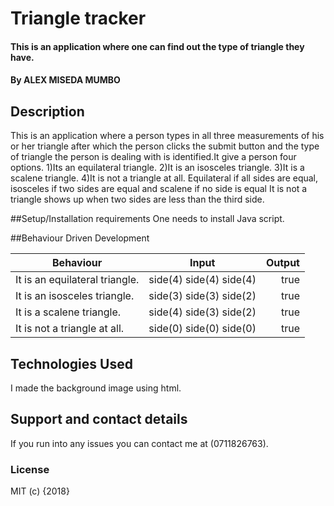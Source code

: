 # Triangle tracker


#### This is an application where one can find out the type of triangle they have.


#### By ALEX MISEDA MUMBO

## Description
This is an application where a person types in all three measurements of his or her triangle after which the person clicks the submit button and the type of triangle the person is dealing with is identified.It give a person four options.
1)Its an equilateral triangle.
2)It is an isosceles triangle.
3)It is a scalene triangle.
4)It is not a triangle at all.
Equilateral if all sides are equal, isosceles if two sides are equal and scalene if no side is equal
It is not a triangle shows up when two sides are less than the third side.


##Setup/Installation requirements
One needs to install Java script.


##Behaviour Driven Development

|  Behaviour                     |  Input                  | Output                |
| ------------------------------ | :----------------------:| ---------------------:|
| It is an equilateral triangle. | side(4) side(4) side(4) | true                  |
| It is an isosceles triangle.   | side(3) side(3) side(2) | true                  |
| It is a scalene triangle.      | side(4) side(3) side(2) | true                  |
| It is not a triangle at all.   | side(0) side(0) side(0) | true                  |


## Technologies Used
I made the background image using html.

## Support and contact details
If you run into any issues you can contact me at (0711826763).


### License

MIT (c) {2018}

